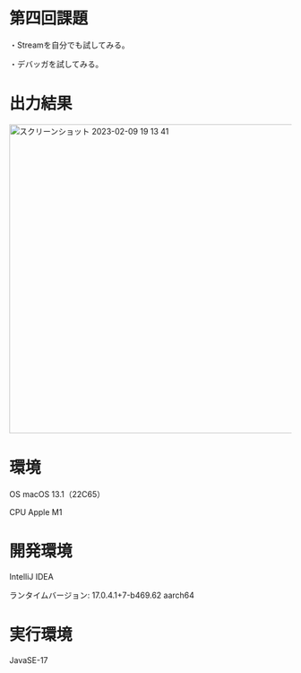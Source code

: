 # 第四回課題

・Streamを自分でも試してみる。

・デバッガを試してみる。

# 出力結果

<img width="551" alt="スクリーンショット 2023-02-09 19 13 41" src="https://user-images.githubusercontent.com/118739580/217783678-21c10461-6aa2-4e0c-88f9-b0c89bdfca32.png">

# 環境

OS macOS 13.1（22C65）

CPU Apple M1

# 開発環境

IntelliJ IDEA

ランタイムバージョン: 17.0.4.1+7-b469.62 aarch64

# 実行環境

JavaSE-17
